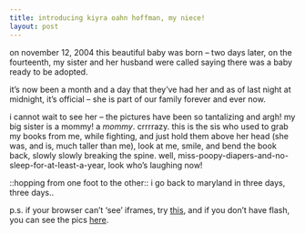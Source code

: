 ```yaml
---
title: introducing kiyra oahn hoffman, my niece!
layout: post
---
```


on november 12, 2004 this beautiful baby was born &#8211; two days later, on the fourteenth, my sister and her husband were called saying there was a baby ready to be adopted.

it&#8217;s now been a month and a day that they&#8217;ve had her and as of last night at midnight, it&#8217;s official &#8211; she is part of our family forever and ever now. 

i cannot wait to see her &#8211; the pictures have been so tantalizing and argh! my big sister is a mommy! a *mommy*. crrrrazy. this is the sis who used to grab my books from me, while fighting, and just hold them above her head (she was, and is, much taller than me), look at me, smile, and bend the book back, slowly slowly breaking the spine. well, miss-poopy-diapers-and-no-sleep-for-at-least-a-year, look who&#8217;s laughing now! 

::hopping from one foot to the other:: i go back to maryland in three days, three days..

p.s. if your browser can&#8217;t &#8216;see&#8217; iframes, try [this][1], and if you don&#8217;t have flash, you can see the pics [here][2].

 [1]: http://mellowtrouble.net/etc/kiyra
 [2]: http://mellowtrouble.net/etc/kiyra/images